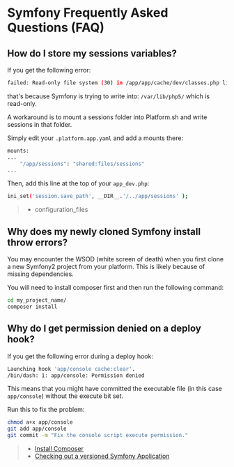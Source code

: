 # Symfony Frequently Asked Questions (FAQ)

## How do I store my sessions variables?

If you get the following error:

```bash
failed: Read-only file system (30) in /app/app/cache/dev/classes.php line 420
```

that's because Symfony is trying to write into: `/var/lib/php5/` which
is read-only.

A workaround is to mount a sessions folder into Platform.sh and write
sessions in that folder.

Simply edit your `.platform.app.yaml` and add a mounts there:

```bash
mounts:
...
    "/app/sessions": "shared:files/sessions"
...
```

Then, add this line at the top of your `app_dev.php`:

```bash
ini_set('session.save_path', __DIR__.'/../app/sessions' );
```

> -   configuration_files

## Why does my newly cloned Symfony install throw errors?

You may encounter the WSOD (white screen of death) when you first clone
a new Symfony2 project from your platform. This is likely because of
missing dependencies.

You will need to install composer first and then run the following
command:

```bash
cd my_project_name/
composer install
```

## Why do I get permission denied on a deploy hook?

If you get the following error during a deploy hook:
```bash
Launching hook 'app/console cache:clear'. 
/bin/dash: 1: app/console: Permission denied
```

This means that you might have committed the executable file (in this case ``app/console``) without the execute bit set.

Run this to fix the problem:
```bash
chmod a+x app/console
git add app/console
git commit -m "Fix the console script execute permission."
```

> -   [Install Composer](https://getcomposer.org/download/)
> -   [Checking out a versioned Symfony Application](http://symfony.com/doc/current/book/installation.html#checking-out-a-versioned-symfony-application)

